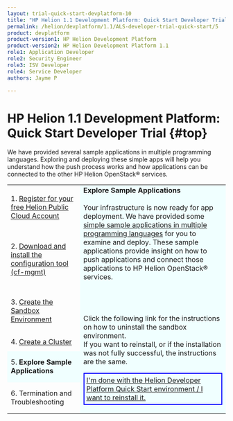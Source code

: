 ```yaml
---
layout: trial-quick-start-devplatform-10
title: "HP Helion 1.1 Development Platform: Quick Start Developer Trial Step 5"
permalink: /helion/devplatform/1.1/ALS-developer-trial-quick-start/5
product: devplatform
product-version1: HP Helion Development Platform
product-version2: HP Helion Development Platform 1.1
role1: Application Developer
role2: Security Engineer
role3: ISV Developer 
role4: Service Developer
authors: Jayme P

---
```

<!--UNDER REVISION-->

<script>
function PageRefresh {
onLoad="window.refresh"
}
PageRefresh();
</script>

# HP Helion 1.1 Development Platform: Quick Start Developer Trial {#top}

We have provided several sample applications in multiple programming languages. Exploring and deploying these simple apps will help you understand how the push process works and how applications can be connected to the other HP Helion OpenStack&#174; services. 

<table>
<tr><td>
1. <a href="http://15.184.32.138/helion/devplatform/1.1/ALS-developer-trial-quick-start/">Register for your free Helion Public Cloud Account</a>

</td><td rowspan="6" style="background-color: #F0FFFF;"><b>Explore Sample Applications</b>
<br />
<br />
Your infrastructure is now ready for app deployment. We have provided some <a href="http://15.184.32.138/helion/devplatform/1.1/appdev/" target="_blank">simple sample applications in multiple programming languages</a> for you to examine and deploy. These sample applications provide insight on how to push applications and connect those applications to HP Helion OpenStack&#174; services. 

<br />
<br />
 
	
<br /><br />
Click the following link for the instructions on how to uninstall the sandbox environment.<br /> If you want to reinstall, or if the installation was not fully successful, the instructions are the same.
<p style="border: 2px solid blue; padding: 5px;"><u><a href="http://15.184.32.138/helion/devplatform/1.1/ALS-developer-trial-quick-start/6">I'm done with the Helion Developer Platform Quick Start environment / I want to reinstall it.</a></u></p>
</td></tr>
<tr><td>
2. <a href="http://15.184.32.138/helion/devplatform/1.1/ALS-developer-trial-quick-start/2">Download and install the configuration tool (cf-mgmt)</a>
</td></tr>
<tr><td>
3. <a href="http://15.184.32.138/helion/devplatform/1.1/ALS-developer-trial-quick-start/3">Create the Sandbox Environment</a>
</td>
<tr><td>
4. <a href="http://15.184.32.138/helion/devplatform/1.1/ALS-developer-trial-quick-start/4">Create a Cluster</a>
</td></tr>
<tr><td style="background-color: #F0FFFF;">
5. <b>Explore Sample Applications</b>
</td></tr>
<tr><td>
6. Termination and Troubleshooting
</td>
</tr></table>